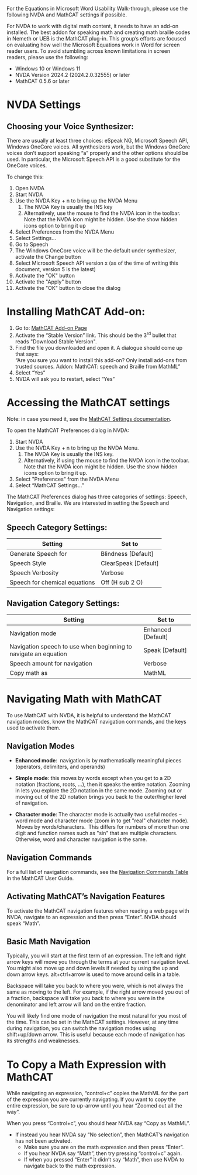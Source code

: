 For the Equations in Microsoft Word Usability Walk-through, please use
the following NVDA and MathCAT settings if possible.

For NVDA to work with digital math content, it needs to have an add-on
installed. The best addon for speaking math and creating math braille
codes in Nemeth or UEB is the MathCAT plug-in. This group’s efforts are
focused on evaluating how well the Microsoft Equations work in Word for
screen reader users. To avoid stumbling across known limitations in
screen readers, please use the following:

- Windows 10 or Windows 11
- NVDA Version 2024.2 (2024.2.0.32555) or later
- MathCAT 0.5.6 or later

# NVDA Settings

## Choosing your Voice Synthesizer:

There are usually at least three choices: eSpeak NG, Microsoft Speech
API, Windows OneCore voices. All synthesizers work, but the Windows
OneCore voices don’t support speaking “a” properly and the other options
should be used. In particular, the Microsoft Speech API is a good
substitute for the OneCore voices.

To change this:

1.  Open NVDA
2.  Start NVDA
3.  Use the NVDA Key + n to bring up the NVDA Menu
    1.  The NVDA Key is usually the INS key
    2.  Alternatively, use the mouse to find the NVDA icon in the
        toolbar. Note that the NVDA icon might be hidden. Use the show
        hidden icons option to bring it up
4.  Select Preferences from the NVDA Menu
5.  Select Settings...
6.  Go to Speech
7.  The Windows OneCore voice will be the default under synthesizer,
    activate the Change button
8.  Select Microsoft Speech API version x (as of the time of writing
    this document, version 5 is the latest)
9.  Activate the "OK" button
10. Activate the "Apply" button
11. Activate the "OK" button to close the dialog

# Installing MathCAT Add-on:

1.  Go to: [MathCAT Add-on
    Page](https://addons.nvda-project.org/addons/MathCAT.en.html)
2.  Activate the “Stable Version” link. This should be the 3<sup>rd</sup>
    bullet that reads "Download Stable Version".
3.  Find the file you downloaded and open it. A dialogue should come up
    that says:  
    “Are you sure you want to install this add-on? Only install add-ons
    from trusted sources. Addon: MathCAT: speech and Braille from
    MathML”
4.  Select “Yes”
5.  NVDA will ask you to restart, select “Yes”

# Accessing the MathCAT settings

Note: in case you need it, see the [MathCAT Settings
documentation](https://nsoiffer.github.io/MathCAT/users.html).

To open the MathCAT Preferences dialog in NVDA:

1.  Start NVDA
2.  Use the NVDA Key + n to bring up the NVDA Menu.
    1.  The NVDA Key is usually the INS key.
    2.  Alternatively, if using the mouse to find the NVDA icon in the
        toolbar. Note that the NVDA icon might be hidden. Use the show
        hidden icons option to bring it up.
3.  Select "Preferences" from the NVDA Menu
4.  Select “MathCAT Settings...”

The MathCAT Preferences dialog has three categories of settings: Speech,
Navigation, and Braille. We are interested in setting the Speech and
Navigation settings:

## Speech Category Settings:

| Setting                       | Set to                 |
|-------------------------------|------------------------|
| Generate Speech for           | Blindness \[Default\]  |
| Speech Style                  | ClearSpeak \[Default\] |
| Speech Verbosity              | Verbose                |
| Speech for chemical equations | Off (H sub 2 O)        |

## Navigation Category Settings:

| Setting | Set to |
|----|----|
| Navigation mode | Enhanced \[Default\] |
| Navigation speech to use when beginning to navigate an equation | Speak \[Default\] |
| Speech amount for navigation | Verbose |
| Copy math as | MathML |

# Navigating Math with MathCAT

To use MathCAT with NVDA, it is helpful to understand the MathCAT
navigation modes, know the MathCAT navigation commands, and the keys
used to activate them.

## Navigation Modes

- **Enhanced mode**:  navigation is by mathematically meaningful pieces
  (operators, delimiters, and operands)

- **Simple mode**: this moves by words except when you get to a 2D
  notation (fractions, roots, …), then it speaks the entire notation.
  Zooming in lets you explore the 2D notation in the same mode. Zooming
  out or moving out of the 2D notation brings you back to the
  outer/higher level of navigation.

- **Character mode**: The character mode is actually two useful modes –
  word mode and character mode (zoom in to get "real" character mode).
   Moves by words/characters.  This differs for numbers of more than one
  digit and function names such as "sin" that are multiple characters.
  Otherwise, word and character navigation is the same.

## Navigation Commands

For a full list of navigation commands, see the [Navigation Commands
Table](https://nsoiffer.github.io/MathCAT/nav-commands.html#navigation-modes:~:text=Navigation%20Commands%20Table)
in the MathCAT User Guide.

## Activating MathCAT’s Navigation Features

To activate the MathCAT navigation features when reading a web page with
NVDA, navigate to an expression and then press “Enter”. NVDA should
speak “Math”.

## Basic Math Navigation

Typically, you will start at the first term of an expression. The left
and right arrow keys will move you through the terms at your current
navigation level. You might also move up and down levels if needed by
using the up and down arrow keys. alt+ctrl+arrow is used to move around
cells in a table.

Backspace will take you back to where you were, which is not always the
same as moving to the left. For example, if the right arrow moved you
out of a fraction, backspace will take you back to where you were in the
denominator and left arrow will land on the entire fraction.

You will likely find one mode of navigation the most natural for you
most of the time. This can be set in the MathCAT settings. However, at
any time during navigation, you can switch the navigation modes using
shift+up/down arrow. This is useful because each mode of navigation has
its strengths and weaknesses.

# To Copy a Math Expression with MathCAT

While navigating an expression, “control+c” copies the MathML for the
part of the expression you are currently navigating. If you want to copy
the entire expression, be sure to up-arrow until you hear “Zoomed out
all the way”.

When you press “Control+c”, you should hear NVDA say “Copy as MathML”.

- If instead you hear NVDA say “No selection”, then MathCAT’s navigation
  has not been activated.
  - Make sure you are on the math expression and then press “Enter”.
  - If you hear NVDA say “Math”, then try pressing “control+c” again.
  - If when you pressed “Enter” it didn’t say “Math”, then use NVDA to
    navigate back to the math expression.
